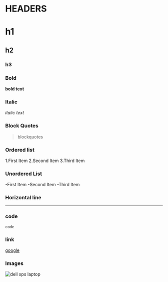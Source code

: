 # HEADERS
# h1
## h2
### h3

### Bold

**bold text**

### Italic

*italic text*

### Block Quotes

> blockquotes

### Ordered list

1.First Item
2.Second Item
3.Third Item


### Unordered List

-First Item
-Second Item
-Third Item

### Horizontal line

---

### code

`code`

### link

[google](https://www.google.com)

### Images

![dell xps laptop](https://unsplash.com/photos/kLfkVa_4aXM)
